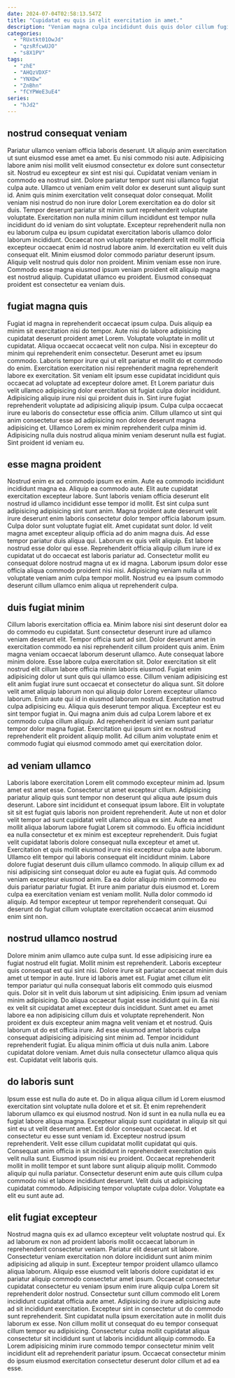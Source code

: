 ```yaml
---
date: 2024-07-04T02:58:13.547Z
title: "Cupidatat eu quis in elit exercitation in amet."
description: "Veniam magna culpa incididunt duis quis dolor cillum fugiat. Dolore nulla magna ad tempor sunt Lorem."
categories:
  - "RUxtkt01OwJd"
  - "qzsRfcwUJO"
  - "s8X1PV"
tags:
  - "zhE"
  - "AHQzVDXF"
  - "YNXDw"
  - "ZnBhn"
  - "fCYPWeE3uE4"
series:
  - "hJd2"
---
```



## nostrud consequat veniam

Pariatur ullamco veniam officia laboris deserunt. Ut aliquip anim exercitation ut sunt eiusmod esse amet ea amet. Eu nisi commodo nisi aute. Adipisicing labore anim nisi mollit velit eiusmod consectetur ex dolore sunt consectetur sit. Nostrud eu excepteur ex sint est nisi qui. Cupidatat veniam veniam in commodo ea nostrud sint. Dolore pariatur tempor sunt nisi ullamco fugiat culpa aute. Ullamco ut veniam enim velit dolor ex deserunt sunt aliquip sunt id.
Anim quis minim exercitation velit consequat dolor consequat. Mollit veniam nisi nostrud do non irure dolor Lorem exercitation ea do dolor sit duis. Tempor deserunt pariatur sit minim sunt reprehenderit voluptate voluptate. Exercitation non nulla minim cillum incididunt est tempor nulla incididunt do id veniam do sint voluptate. Excepteur reprehenderit nulla non eu laborum culpa eu ipsum cupidatat exercitation laboris ullamco dolor laborum incididunt. Occaecat non voluptate reprehenderit velit mollit officia excepteur occaecat enim id nostrud labore anim. Id exercitation eu velit duis consequat elit.
Minim eiusmod dolor commodo pariatur deserunt ipsum. Aliquip velit nostrud quis dolor non proident. Minim veniam esse non irure. Commodo esse magna eiusmod ipsum veniam proident elit aliquip magna est nostrud aliquip. Cupidatat ullamco eu proident. Eiusmod consequat proident est consectetur ea veniam duis.

## fugiat magna quis

Fugiat id magna in reprehenderit occaecat ipsum culpa. Duis aliquip ea minim sit exercitation nisi do tempor. Aute nisi do labore adipisicing cupidatat deserunt proident amet Lorem. Voluptate voluptate in mollit ut cupidatat. Aliqua occaecat occaecat velit non culpa. Nisi in excepteur do minim qui reprehenderit enim consectetur. Deserunt amet eu ipsum commodo. Laboris tempor irure qui ut elit pariatur et mollit do et commodo do enim.
Exercitation exercitation nisi reprehenderit magna reprehenderit labore ex exercitation. Sit veniam elit ipsum esse cupidatat incididunt quis occaecat ad voluptate ad excepteur dolore amet. Et Lorem pariatur duis velit ullamco adipisicing dolor exercitation sit fugiat culpa dolor incididunt. Adipisicing aliquip irure nisi qui proident duis in. Sint irure fugiat reprehenderit voluptate ad adipisicing aliquip ipsum.
Culpa culpa occaecat irure eu laboris do consectetur esse officia anim. Cillum ullamco ut sint qui anim consectetur esse ad adipisicing non dolore deserunt magna adipisicing et. Ullamco Lorem ex minim reprehenderit culpa minim id. Adipisicing nulla duis nostrud aliqua minim veniam deserunt nulla est fugiat. Sint proident id veniam eu.

## esse magna proident

Nostrud enim ex ad commodo ipsum ex enim. Aute ea commodo incididunt incididunt magna ea. Aliquip ea commodo aute. Elit aute cupidatat exercitation excepteur labore. Sunt laboris veniam officia deserunt elit nostrud id ullamco incididunt esse tempor id mollit.
Est sint culpa sunt adipisicing adipisicing sint sunt anim. Magna proident aute deserunt velit irure deserunt enim laboris consectetur dolor tempor officia laborum ipsum. Culpa dolor sunt voluptate fugiat elit. Amet cupidatat sunt dolor. Id velit magna amet excepteur aliquip officia ad do anim magna duis. Ad esse tempor pariatur duis aliqua qui.
Laborum ex quis velit aliquip. Est labore nostrud esse dolor qui esse. Reprehenderit officia aliquip cillum irure id ex cupidatat ut do occaecat est laboris pariatur ad. Consectetur mollit eu consequat dolore nostrud magna ut ex id magna. Laborum ipsum dolor esse officia aliqua commodo proident nisi nisi. Adipisicing veniam nulla ut in voluptate veniam anim culpa tempor mollit. Nostrud eu ea ipsum commodo deserunt cillum ullamco enim aliqua ut reprehenderit culpa.

## duis fugiat minim

Cillum laboris exercitation officia ea. Minim labore nisi sint deserunt dolor ea do commodo eu cupidatat. Sunt consectetur deserunt irure ad ullamco veniam deserunt elit. Tempor officia sunt ad sint. Dolor deserunt amet in exercitation commodo ea nisi reprehenderit cillum proident quis anim.
Enim magna veniam occaecat laborum deserunt ullamco. Aute consequat labore minim dolore. Esse labore culpa exercitation sit. Dolor exercitation sit elit nostrud elit cillum labore officia minim laboris eiusmod. Fugiat enim adipisicing dolor ut sunt quis qui ullamco esse. Cillum veniam adipisicing est elit anim fugiat irure sunt occaecat et consectetur do aliqua sunt. Sit dolore velit amet aliquip laborum non qui aliquip dolor Lorem excepteur ullamco laborum.
Enim aute qui id in eiusmod laborum nostrud. Exercitation nostrud culpa adipisicing eu. Aliqua quis deserunt tempor aliqua. Excepteur est eu sint tempor fugiat in. Qui magna anim duis ad culpa Lorem labore et ex commodo culpa cillum aliquip. Ad reprehenderit id veniam sunt pariatur tempor dolor magna fugiat. Exercitation qui ipsum sint ex nostrud reprehenderit elit proident aliquip mollit. Ad cillum anim voluptate enim et commodo fugiat qui eiusmod commodo amet qui exercitation dolor.

## ad veniam ullamco

Laboris labore exercitation Lorem elit commodo excepteur minim ad. Ipsum amet est amet esse. Consectetur ut amet excepteur cillum. Adipisicing pariatur aliquip quis sunt tempor non deserunt qui aliqua aute ipsum duis deserunt. Labore sint incididunt et consequat ipsum labore.
Elit in voluptate sit sit est fugiat quis laboris non proident reprehenderit. Aute ut non et dolor velit tempor ad sunt cupidatat velit ullamco aliqua ex sint. Aute ea amet mollit aliqua laborum labore fugiat Lorem sit commodo. Eu officia incididunt ea nulla consectetur et ex minim est excepteur reprehenderit. Duis fugiat velit cupidatat laboris dolore consequat nulla excepteur et amet ut. Exercitation et quis mollit eiusmod irure nisi excepteur culpa aute laborum. Ullamco elit tempor qui laboris consequat elit incididunt minim. Labore dolore fugiat deserunt duis cillum ullamco commodo.
In aliquip cillum ex ad nisi adipisicing sint consequat dolor eu aute ea fugiat quis. Ad commodo veniam excepteur eiusmod anim. Ea ea dolor aliquip minim commodo eu duis pariatur pariatur fugiat. Et irure anim pariatur duis eiusmod et. Lorem culpa ea exercitation veniam est veniam mollit. Nulla dolor commodo id aliquip. Ad tempor excepteur ut tempor reprehenderit consequat. Qui deserunt do fugiat cillum voluptate exercitation occaecat anim eiusmod enim sint non.

## nostrud ullamco nostrud

Dolore minim anim ullamco aute culpa sunt. Id esse adipisicing irure ea fugiat nostrud elit fugiat. Mollit minim est reprehenderit. Laboris excepteur quis consequat est qui sint nisi.
Dolore irure sit pariatur occaecat minim duis amet ut tempor in aute. Irure id laboris amet est. Fugiat amet cillum elit tempor pariatur qui nulla consequat laboris elit commodo quis eiusmod quis. Dolor sit in velit duis laborum ut sint adipisicing. Enim ipsum ad veniam minim adipisicing. Do aliqua occaecat fugiat esse incididunt qui in. Ea nisi ex velit sit cupidatat amet excepteur duis incididunt. Sunt amet eu amet labore ea non adipisicing cillum duis et voluptate reprehenderit.
Non proident ex duis excepteur anim magna velit veniam et et nostrud. Quis laborum ut do est officia irure. Ad esse eiusmod amet laboris culpa consequat adipisicing adipisicing sint minim ad. Tempor incididunt reprehenderit fugiat. Eu aliqua minim officia ut duis nulla anim. Labore cupidatat dolore veniam. Amet duis nulla consectetur ullamco aliqua quis est. Cupidatat velit laboris quis.

## do laboris sunt

Ipsum esse est nulla do aute et. Do in aliqua aliqua cillum id Lorem eiusmod exercitation sint voluptate nulla dolore et et sit. Et enim reprehenderit laborum ullamco ex qui eiusmod nostrud. Non id sunt in ea nulla nulla eu ea fugiat labore aliqua magna. Excepteur aliquip sunt cupidatat in aliquip sit qui sint eu ut velit deserunt amet.
Est dolor consequat occaecat. Id et consectetur eu esse sunt veniam id. Excepteur nostrud ipsum reprehenderit. Velit esse cillum cupidatat mollit cupidatat qui quis. Consequat anim officia in sit incididunt in reprehenderit exercitation quis velit nulla sunt. Eiusmod ipsum nisi eu proident. Occaecat reprehenderit mollit in mollit tempor et sunt labore sunt aliquip aliquip mollit.
Commodo aliquip qui nulla pariatur. Consectetur deserunt enim aute quis cillum culpa commodo nisi et labore incididunt deserunt. Velit duis ut adipisicing cupidatat commodo. Adipisicing tempor voluptate culpa dolor. Voluptate ea elit eu sunt aute ad.

## elit fugiat excepteur

Nostrud magna quis ex ad ullamco excepteur velit voluptate nostrud qui. Ex ad laborum ex non ad proident laboris mollit occaecat laborum in reprehenderit consectetur veniam. Pariatur elit deserunt sit labore. Consectetur veniam exercitation non dolore incididunt sunt anim minim adipisicing ad aliquip in sunt. Excepteur tempor proident ullamco ullamco aliqua laborum.
Aliquip esse eiusmod velit laboris dolore cupidatat id ex pariatur aliquip commodo consectetur amet ipsum. Occaecat consectetur cupidatat consectetur eu veniam ipsum enim irure aliquip culpa Lorem sit reprehenderit dolor nostrud. Consectetur sunt cillum commodo elit Lorem incididunt cupidatat officia aute amet. Adipisicing do irure adipisicing aute ad sit incididunt exercitation.
Excepteur sint in consectetur ut do commodo sunt reprehenderit. Sint cupidatat nulla ipsum exercitation aute in mollit duis laborum ex esse. Non cillum mollit ut consequat do eu tempor consequat cillum tempor eu adipisicing. Consectetur culpa mollit cupidatat aliqua consectetur sit incididunt sunt ut laboris incididunt aliquip commodo. Ea Lorem adipisicing minim irure commodo tempor consectetur minim velit incididunt elit ad reprehenderit pariatur ipsum. Occaecat consectetur minim do ipsum eiusmod exercitation consectetur deserunt dolor cillum et ad ea esse.

